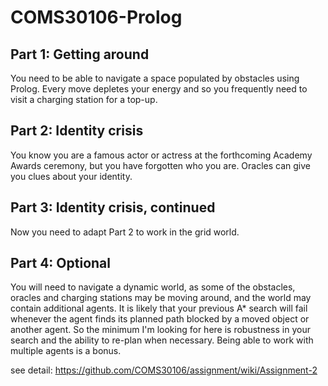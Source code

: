 # COMS30106-Prolog
## Part 1: Getting around
You need to be able to navigate a space populated by obstacles using Prolog. Every move depletes your energy and so you frequently need to visit a charging station for a top-up. 

## Part 2: Identity crisis
You know you are a famous actor or actress at the forthcoming Academy Awards ceremony, but you have forgotten who you are. Oracles can give you clues about your identity. 

## Part 3: Identity crisis, continued
Now you need to adapt Part 2 to work in the grid world. 

## Part 4: Optional
You will need to navigate a dynamic world, as some of the obstacles, oracles and charging stations may be moving around, and the world may contain additional agents. It is likely that your previous A\* search will fail whenever the agent finds its planned path blocked by a moved object or another agent. So the minimum I'm looking for here is robustness in your search and the ability to re-plan when necessary. Being able to work with multiple agents is a bonus.

see detail: https://github.com/COMS30106/assignment/wiki/Assignment-2
